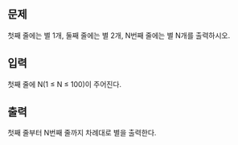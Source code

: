 ## 문제
첫째 줄에는 별 1개, 둘째 줄에는 별 2개, N번째 줄에는 별 N개를 출력하시오.

## 입력
첫째 줄에 N(1 ≤ N ≤ 100)이 주어진다.

## 출력
첫째 줄부터 N번째 줄까지 차례대로 별을 출력한다.